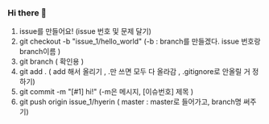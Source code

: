 ### Hi there 👋

<!--
**Hyerin-oh/Hyerin-oh** is a ✨ _special_ ✨ repository because its `README.md` (this file) appears on your GitHub profile.

Here are some ideas to get you started:

- 🔭 I’m currently working on ...
- 🌱 I’m currently learning ...
- 👯 I’m looking to collaborate on ...
- 🤔 I’m looking for help with ...
- 💬 Ask me about ...
- 📫 How to reach me: ...
- 😄 Pronouns: ...
- ⚡ Fun fact: ...
-->
1. issue를 만들어요! (issue 번호 및 문제 달기)
2. git checkout -b "issue_1/hello_world"  (-b : branch를 만들겠다. issue 번호랑 branch이름 )
3. git branch ( 확인용 )
4. git add . ( add 해서 올리기 , .만 쓰면 모두 다 올라감 , .gitignore로 안올릴 거 정하기)
5. git commit -m "[#1] hi!" (-m은 메시지, [이슈번호] 제목 ) 
6. git push origin issue_1/hyerin ( master : master로 들어가고, branch명 써주기) 
